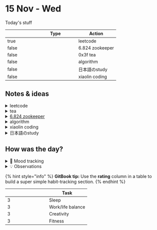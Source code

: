 # 15 Nov - Wed

Today's stuff

<table data-header-hidden><thead><tr><th width="80" data-type="checkbox"></th><th width="120" data-type="select" data-multiple>Type</th><th>Action</th></tr></thead><tbody><tr><td>true</td><td></td><td>leetcode</td></tr><tr><td>false</td><td></td><td>6.824 zookeeper</td></tr><tr><td>false</td><td></td><td>0x3f tea</td></tr><tr><td>false</td><td></td><td>algorithm</td></tr><tr><td>false</td><td></td><td>日本語のstudy</td></tr><tr><td>false</td><td></td><td>xiaolin coding</td></tr></tbody></table>

## Notes & ideas

<details>

<summary>leetcode</summary>

1\. (打卡 1) [407 \[接雨水 II\]](https://leetcode.cn/problems/trapping-rain-water-ii/description/) 🤩

😢希望这次能真的搞懂接雨水

<mark style="color:blue;">**题目描述：**</mark>

<img src="../../../.gitbook/assets/image.png" alt="" data-size="original">

<mark style="color:purple;">题解：</mark>

首先最外围是无法接水的 能接到水的方块是自身的高度比其上下左右四个相邻的方块接水后的高度都要低的

![](<../../../.gitbook/assets/image (3).png>)

根据木桶原理，接到的雨水的高度由这个容器周围最短的木板来确定的。我们可以知道容器内水的高度取决于最外层高度最低的方块

![](<../../../.gitbook/assets/image (2).png>)

我们假设已经知道最外层的方块接水后的高度的最小值，则此时我们根据木桶原理，肯定可以确定最小高度方块的相邻方块的接水高度。我们同时更新最外层的方块标记，我们在新的最外层的方块再次找到接水后的高度的最小值，同时确定与其相邻的方块的接水高度

![](<../../../.gitbook/assets/image (4).png>)

然后再次更新最外层，依次迭代直到求出所有的方块的接水高度，即可知道矩阵中的接水容量。

复杂度分析

时间复杂度：O(MNlog⁡(MN))，其中 M 是矩阵的行数，N 是矩阵的列数。我们需要将矩阵中的每个元素都进行遍历，同时将每个元素都需要插入到优先队列中，总共需要向队列中插入 MN 个元素，因此队列中最多有 MN 个元素，每次堆进行调整的时间复杂度为 O(log⁡(MN))，因此总的时间复杂度为 O(MNlog⁡(MN))。

空间复杂度：O(MN)，其中 M 是矩阵的行数，N 是矩阵的列数。我们需要创建额外的空间对元素进行标记，优先队列中最多存储 O(MN) 个元素，因此空间复杂度为 O(MN)。

代码以后碰到了自己再写一遍补上来（）\
2\. (打卡 2) [882 \[细分图中的可到达节点\]](https://leetcode.cn/problems/reachable-nodes-in-subdivided-graph/description/) 🤩

题目描述：

![](<../../../.gitbook/assets/image (5).png>)

题解：

直接抄灵神的了hhh 一些dij还是不太会 明明都知道原理 但是就是写不出来 可能还是码量少了

![](<../../../.gitbook/assets/image (6).png>)



<mark style="color:blue;">代码：</mark>

{% code overflow="wrap" %}
```
class Solution {
    // Dijkstra 算法模板
    // 返回从 start 到每个点的最短路
    vector<int> dijkstra(vector<vector<pair<int, int>>> &g, int start) {
        vector<int> dist(g.size(), INT_MAX);
        dist[start] = 0;
        priority_queue<pair<int, int>, vector<pair<int, int>>, greater<>> pq;
        pq.emplace(0, start);
        while (!pq.empty()) {
            auto[d, x] = pq.top();
            pq.pop();
            if (d > dist[x]) continue;
            for (auto[y, wt] : g[x]) {
                int new_d = dist[x] + wt;
                if (new_d < dist[y]) {
                    dist[y] = new_d;
                    pq.emplace(new_d, y);
                }
            }
        }
        return dist;
    }

public:
    int reachableNodes(vector<vector<int>> &edges, int maxMoves, int n) {
        vector<vector<pair<int, int>>> g(n);
        for (auto &e: edges) {
            int u = e[0], v = e[1], cnt = e[2];
            g[u].emplace_back(v, cnt + 1);
            g[v].emplace_back(u, cnt + 1); // 建图
        }

        auto dist = dijkstra(g, 0); // 从 0 出发的最短路

        int ans = 0;
        for (int d : dist)
            if (d <= maxMoves) // 这个点可以在 maxMoves 步内到达
                ++ans;
        for (auto &e: edges) {
            int u = e[0], v = e[1], cnt = e[2];
            int a = max(maxMoves - dist[u], 0);
            int b = max(maxMoves - dist[v], 0);
            ans += min(a + b, cnt); // 这条边上可以到达的节点数
        }
        return ans;
    }
};
```
{% endcode %}

\
3\. (每日)[ 2656 \[K 个元素的最大和\] ](https://leetcode.cn/problems/maximum-sum-with-exactly-k-elements/description/?envType=daily-question\&envId=2023-11-15)

这个秒 找到最大值一直用就好了

</details>

<details>

<summary>tea</summary>

[https://codeforces.com/problemset/problem/1861/C](https://codeforces.com/problemset/problem/1861/C)

输入 T(≤1e4) 表示 T 组数据。所有数据的字符串长度之和 ≤2e5。 每组数据长度 ≤2e5 的字符串 s，只包含 + - 1 0 四种字符。

一开始你有一个空栈 t。 从左到右遍历 s： 遇到 +，入栈一个元素，大小未知。 遇到 -，弹出栈顶元素，输入保证此时栈非空。 遇到 1，说明此时从栈底到栈顶，一定是递增的，即一定满足 t\[0] <= t\[1] <= ... 遇到 0，说明此时从栈底到栈顶，一定不是递增的，即一定不满足 t\[0] <= t\[1] <= ... 如果 1 和 0 的描述一定矛盾，输出 NO，否则输出 YES。 注：大小不足 2 的栈是递增的。

input

```
7
++1
+++1--0
+0
0
++0-+1-+0
++0+-1+-0
+1-+0
```

output

<pre><code><strong>YES
</strong>NO
NO
NO
YES
NO
</code></pre>

<mark style="color:red;">**难度：1600**</mark>

提示 1 对于 ...0++0++0，后面两个 0 都是无效信息，因为第一个 0 已经告诉我们栈是无序的了，所以只需要知道【最短】的无序长度，记作 unsortedSize。（初始值为 inf） 特别地，如果当前栈长度缩短至 < unsortedSize，那么 unsortedSize 信息作废，更新为 inf。 遇到 1 时，如果当前栈长度 >= unsortedSize，说明栈包含了一段无序元素，矛盾，直接输出 NO。

提示 2 对于 ...1..1..1，无论中间的 .. 是 + 还是 -，前面两个 1 都是无效信息，我们只需要知道【最新】的有序长度，记作 sortedSize。 特别地，如果当前栈长度缩短至 < sortedSize，那么更新 sortedSize 为当前栈长度。 遇到 0 时，如果当前栈长度 <= sortedSize（或者当前栈长度不足 2），说明整个栈其实是有序的，矛盾，直接输出 NO。

[https://codeforces.com/problemset/submission/1861/231953477](https://codeforces.com/problemset/submission/1861/231953477)

<mark style="color:purple;">解：</mark>

```go
package main

import (
	"bufio"
	. "fmt"
	"io"
	"math"
	"os"
)

func CF1861C(_r io.Reader, _w io.Writer) {
	in := bufio.NewReader(_r)
	out := bufio.NewWriter(_w)
	defer out.Flush()

	T, s := 0, ""
o:
	for Fscan(in, &T); T > 0; T-- {
		Fscan(in, &s)
		curSize := 0
		sortedSize := 1
		unsortedSize := math.MaxInt
		for _, b := range s {
			if b == '+' {
				curSize++
			} else if b == '-' {
				curSize--
				if curSize < unsortedSize {
					unsortedSize = math.MaxInt // 后面 s[i]='1' 是可以的
				}
				if curSize < sortedSize {
					sortedSize = max(curSize, 1)
				}
			} else if b == '0' {
				if curSize <= sortedSize {
					Fprintln(out, "NO")
					continue o
				}
				unsortedSize = min(unsortedSize, curSize)
			} else {
				if curSize >= unsortedSize {
					Fprintln(out, "NO")
					continue o
				}
				sortedSize = max(curSize, 1)
			}
		}
		Fprintln(out, "YES")
	}
}
func main() { CF1861C(os.Stdin, os.Stdout) }
func min(a, b int) int {
	if b < a {
		return b
	}
	return a
}
func max(a, b int) int {
	if b > a {
		return b
	}
	return a
}
```

</details>

<details>

<summary><a href="https://pdos.csail.mit.edu/6.824/papers/zookeeper.pdf">6.824 zookeeper</a></summary>

今天看了点线性一致方面的东西 然后重要的就是zookeeper是将所有的写请求通过leader下发，将读请求发送给某一个副本 因为现实世界中 大量的负载是读请求 增加了zookeeper现实的可用性

\
**question:**

如果我们直接将客户端的请求发送给副本，我们能得到预期的结果吗？因为可能有很多原因会导致副本的数据不是up to date的 所以可能会读到一个旧的数据

**answer:**

实际上，Zookeeper并不要求返回最新的写入数据。Zookeeper的方式是，放弃线性一致性。它对于这里问题的解决方法是，不提供线性一致的读。所以，因此，Zookeeper也不用为读请求提供最新的数据。它有自己有关一致性的定义，而这个定义不是线性一致的，因此允许为读请求返回旧的数据。所以，Zookeeper这里声明，自己最开始就不支持线性一致性，来解决这里的技术问题。如果不提供这个能力，那么（为读请求返回旧数据）就不是一个bug。这实际上是一种经典的解决性能和强一致之间矛盾的方法，也就是不提供强一致。

然而，我们必须考虑这个问题，如果系统不提供线性一致性，那么系统是否还可用？客户端发送了一个读请求，但是并没有得到当前的正确数据，也就是最新的数据，那我们为什么要相信这个系统是可用的？我们接下来看一下这个问题。

在这之前，还有问题吗？Zookeeper的确允许客户端将读请求发送给任意副本，并由副本根据自己的状态来响应读请求。副本的Log可能并没有拥有最新的条目，所以尽管系统中可能有一些更新的数据，这个副本可能还是会返回旧的数据。这就来到了一致性保证的问题

</details>

<details>

<summary>algorithm</summary>



今日dij模板

<pre class="language-cpp"><code class="lang-cpp">返回从 start 到每个点的最短路
<strong>vector&#x3C;int> dijkstra(vector&#x3C;vector&#x3C;pair&#x3C;int, int>>> &#x26;g, int start) {
</strong>        vector&#x3C;int> dist(g.size(), INT_MAX);
        dist[start] = 0;
        priority_queue&#x3C;pair&#x3C;int, int>, vector&#x3C;pair&#x3C;int, int>>, greater&#x3C;>> pq; 
        pq.emplace(0, start);
        while (!pq.empty()) {
            auto[d, x] = pq.top(); //从0开始
            pq.pop();
            if (d > dist[x]) continue;
            for (auto[y, wt] : g[x]) {
                int new_d = dist[x] + wt;
                if (new_d &#x3C; dist[y]) {
                    dist[y] = new_d;
                    pq.emplace(new_d, y);
                }
            }
        }
        return dist;
    }
</code></pre>

思想:

将节点分成两个集合：已确定最短路长度的点集S和为确定最短路长度的点集T，一开始全部节点都属于T集合

初始化dis(s)=0，其他点的dis均为max

然后重复这些操作：

1.从T集合中，选取一个最短路长度最小的节点，移到S集合中。

2.对哪些刚刚被加入S集合的节点的所有出边执行松弛操作

直到T集合为空，算法结束

#### 时间复杂度

有多种方法来维护 1 操作中最短路长度最小的结点，不同的实现导致了 Dijkstra 算法时间复杂度上的差异。

1. 暴力：不用任何数据结构维护 直接遍历找最短路长度最小的节点。<mark style="color:red;">O(n^2)</mark>
2. 二叉堆：直接取堆顶节点即可，m次插入操作，n次删除堆顶操作，删除和插入时间复杂度都为logn，<mark style="color:red;">O(mlogn)</mark>
3. 优先队列：和二叉堆是差不多的，但使用优先队列时，如果同一个点的最短路被更新多次，因为先前更新时插入的元素不能被删除，也不能被修改，只能留在优先队列中，故优先队列内的元素个数是O(m)的<mark style="color:red;">,O(mlogn)</mark>
4. Fibonacci堆：没了解过 可能不太用得上
5. 线段树：和二叉堆类似，<mark style="color:red;">O(mlogn)</mark>

在稀疏图中，![](data:image/gif;base64,R0lGODlhAQABAIAAAAAAAP///yH5BAEAAAAALAAAAAABAAEAAAIBRAA7)m=O(n)，使用二叉堆实现的 Dijkstra 算法较 Bellman–Ford 算法具有较大的效率优势；而在稠密图中，m=O(n^2)，这时候使用暴力做法较二叉堆实现更优。

</details>

<details>

<summary>xiaolin coding</summary>

呃 其实看过一遍了 但是忘得有点快 就从新开始再过一遍

</details>

<details>

<summary>日本語のstudy</summary>

希望有时间能学。。每天抽出个十几二十分钟试试

</details>

## How was the day?

<details>

<summary>🧠 Mood tracking</summary>

Not so bad?😢Trying to find some new songs for relax

</details>

<details>

<summary>💡 Observations</summary>

Brain is a little rusty.... and too lazy

</details>

{% hint style="info" %}
**GitBook tip:** Use the **rating** column in a table to build a super simple habit-tracking section.
{% endhint %}

<table data-header-hidden><thead><tr><th width="120" data-type="rating" data-max="5"></th><th>Task</th></tr></thead><tbody><tr><td>3</td><td>Sleep</td></tr><tr><td>3</td><td>Work/life balance</td></tr><tr><td>3</td><td>Creativity</td></tr><tr><td>3</td><td>Fitness</td></tr></tbody></table>
